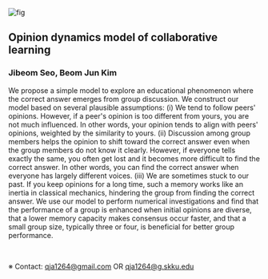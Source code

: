 ![fig](https://github.com/user-attachments/assets/84056bb5-c88d-4ebd-b179-de0860ed9f20)

## Opinion dynamics model of collaborative learning

### **Jibeom Seo**, Beom Jun Kim

We propose a simple model to explore an educational phenomenon where the correct answer emerges from group discussion.
We construct our model based on several plausible assumptions: (i) We tend to follow peers' opinions.
However, if a peer's opinion is too different from yours, you are not much influenced.
In other words, your opinion tends to align with peers' opinions, weighted by the similarity to yours.
(ii) Discussion among group members helps the opinion to shift toward the correct answer even when the group members do not know it clearly.
However, if everyone tells exactly the same, you often get lost and it becomes more difficult to find the correct answer.
In other words, you can find the correct answer when everyone has largely different voices. (iii) We are sometimes stuck to our past.
If you keep opinions for a long time, such a memory works like an inertia in classical mechanics, hindering the group from finding the correct answer.
We use our model to perform numerical investigations and find that the performance of a group is enhanced when initial opinions are diverse,
that a lower memory capacity makes consensus occur faster, and that a small group size, typically three or four, is beneficial for better group performance.

<br/>

※ Contact: qja1264@gmail.com OR qja1264@g.skku.edu
